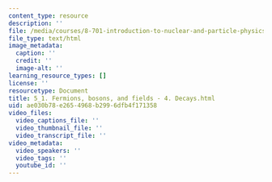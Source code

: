```yaml
---
content_type: resource
description: ''
file: /media/courses/8-701-introduction-to-nuclear-and-particle-physics-fall-2020/5_1-fermions-bosons-and-fields-4-decays.html
file_type: text/html
image_metadata:
  caption: ''
  credit: ''
  image-alt: ''
learning_resource_types: []
license: ''
resourcetype: Document
title: 5_1. Fermions, bosons, and fields - 4. Decays.html
uid: ae030b78-e265-4968-b299-6dfb4f171358
video_files:
  video_captions_file: ''
  video_thumbnail_file: ''
  video_transcript_file: ''
video_metadata:
  video_speakers: ''
  video_tags: ''
  youtube_id: ''
---
```

